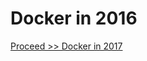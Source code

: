 # Docker in 2016


[Proceed >> Docker in 2017](https://github.com/collabnix/dockerlabs/blob/master/beginners/evolution-of-docker-platform.md)
